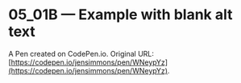# 05_01B — Example with blank alt text

A Pen created on CodePen.io. Original URL: [https://codepen.io/jensimmons/pen/WNeypYz](https://codepen.io/jensimmons/pen/WNeypYz).


